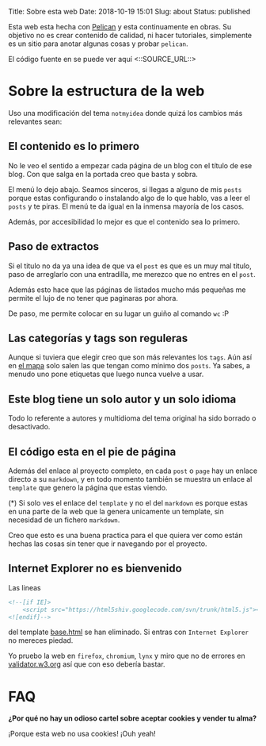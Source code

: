 Title: Sobre esta web
Date: 2018-10-19 15:01
Slug: about
Status: published

Esta web esta hecha con [Pelican](http://getpelican.com/) y esta continuamente en obras.
Su objetivo no es crear contenido de calidad, ni hacer tutoriales,
simplemente es un sitio para anotar algunas cosas y probar `pelican`.

El código fuente en se puede ver aquí <::SOURCE_URL::>

# Sobre la estructura de la web

Uso una modificación del tema `notmyidea` donde quizá los cambios más relevantes sean:

## El contenido es lo primero

No le veo el sentido a empezar cada página de un blog con el título de ese blog.
Con que salga en la portada creo que basta y sobra.

El menú lo dejo abajo. Seamos sinceros, si llegas a alguno de mis `posts` porque
estas configurando o instalando algo de lo que hablo, vas a leer el `posts` y te piras.
El menú te da igual en la inmensa mayoría de los casos.

Además, por accesibilidad lo mejor es que el contenido sea lo primero.

## Paso de extractos

Si el titulo no da ya una idea de que va el `post` es que es un muy mal titulo,
paso de arreglarlo con una entradilla, me merezco que no entres en el `post`.

Además esto hace que las páginas de listados mucho más pequeñas me permite
el lujo de no tener que paginaras por ahora.

De paso, me permite colocar en su lugar un guiño al comando `wc` :P

## Las categorías y tags son reguleras

Aunque si tuviera que elegir creo que son más relevantes los `tags`.
Aún así en [el mapa](::SITEURL::/::MAPA_URL::) solo salen las que tengan como
mínimo dos `posts`. Ya sabes, a menudo uno pone etiquetas que luego
nunca vuelve a usar.

## Este blog tiene un solo autor y un solo idioma

Todo lo referente a autores y multidioma del tema original ha sido borrado o desactivado.

## El código esta en el pie de página

Además del enlace al proyecto completo, en cada `post` o `page` hay un enlace
directo a su `markdown`, y en todo momento también se muestra un enlace al
`template` que genero la página que estas viendo.

(*) Si solo ves el enlace del `template` y no el del `markdown` es porque
estas en una parte de la web que la genera unicamente un template, sin
necesidad de un fichero `markdown`.

Creo que esto es una buena practica para el que quiera ver como están
hechas las cosas sin tener que ir navegando por el proyecto.

## Internet Explorer no es bienvenido

Las lineas

```html
<!--[if IE]>
    <script src="https://html5shiv.googlecode.com/svn/trunk/html5.js"></script>
<![endif]-->
```

del template [base.html](::SOURCE_URL::/themes/notmyidea-custom/templates/base.html)
se han eliminado. Si entras con `Internet Explorer` no mereces piedad.

Yo pruebo la web en `firefox`, `chromium`, `lynx` y miro que no de errores en
[validator.w3.org](https://validator.w3.org) así que con eso debería bastar.

# FAQ

**¿Por qué no hay un odioso cartel sobre aceptar cookies y vender tu alma?**

¡Porque esta web no usa cookies! ¡Ouh yeah!
